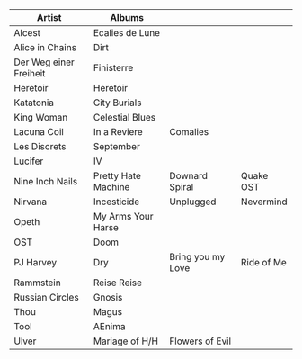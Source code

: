 |Artist                | Albums |||
|----------------------|-------------------|-----------------|----------|
|Alcest                |Ecalies de Lune    |                 |          |
|Alice in Chains       |Dirt               |                 |          |
|Der Weg einer Freiheit|Finisterre         |                 |          |
|Heretoir              |Heretoir           |                 |          |
|Katatonia             |City Burials       |                 |          |
|King Woman            |Celestial Blues    |                 |          |
|Lacuna Coil           |In a Reviere       |Comalies         |          |
|Les Discrets          |September          |                 |          |
|Lucifer               |IV                 |                 |          |
|Nine Inch Nails       |Pretty Hate Machine|Downard Spiral   |Quake OST |
|Nirvana               |Incesticide        |Unplugged        |Nevermind |
|Opeth                 |My Arms Your Harse |                 |          |
|OST                   |Doom               |                 |          |
|PJ Harvey             |Dry                |Bring you my Love|Ride of Me|
|Rammstein             |Reise Reise        |                 |          |
|Russian Circles       |Gnosis             |                 |          |
|Thou                  |Magus              |                 |          |
|Tool                  |AEnima             |                 |          |
|Ulver                 |Mariage of H/H     |Flowers of Evil  |          |

